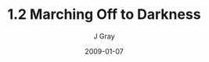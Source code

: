 ---
title: '1.2 Marching Off to Darkness'
alt: 'Mysteries of the Arcana'
date: '2009-01-07'
author: 'J Gray'
artist: 'Keira'
chapter: '1 More Heavens and Earths'
filler: false
---